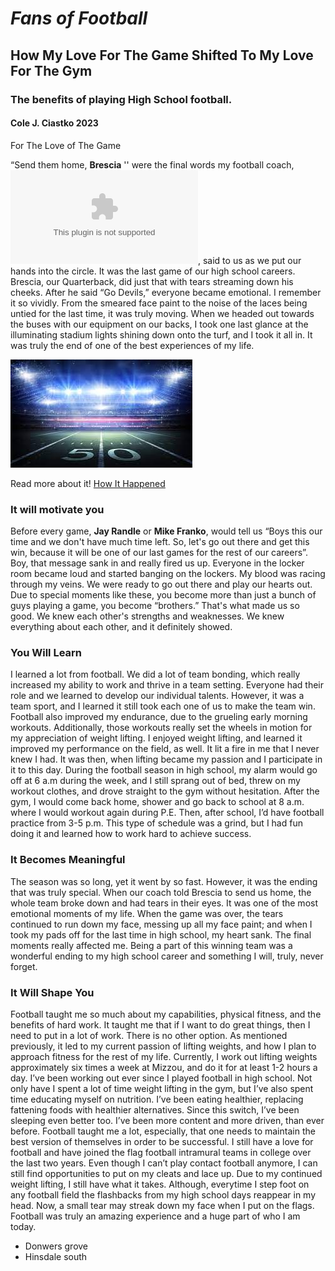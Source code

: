 # *Fans of Football*
## How My Love For The Game Shifted To My Love For The Gym  
### The benefits of playing High School football.

#### **Cole J. Ciastko** 2023

For The Love of The Game

“Send them home, **Brescia** '' were the final words my football coach, ![Brian Griffin](./http://coachgriffin.weebly.com), said to us as we put our hands into the circle. It was the last game of our high school careers.  Brescia, our Quarterback, did just that with tears streaming down his cheeks. After he said “Go Devils,” everyone became emotional. I remember it so vividly. From the smeared face paint to the noise of the laces being untied for the last time, it was truly moving. When we headed out towards the buses with our equipment on our backs, I took one last glance at the illuminating stadium lights shining down onto the turf, and I took it all in. It was truly the end of one of the best experiences of my life.


![Footbal Field At Night](./footballpic.jpeg)

Read more about it!
[How It Happened](./how-it-happened.md)

### It will motivate you

Before every game, **Jay Randle** or **Mike Franko**, would tell us “Boys this our time and we don't have much time left.  So, let's go out there and get this win, because it will be one of our last games for the rest of our careers”. Boy, that message sank in and really fired us up. Everyone in the locker room became loud and started banging on the lockers. My blood was racing through my veins. We were ready to go out there and play our hearts out. Due to special moments like these, you become more than just a bunch of guys playing a game, you become “brothers.” That's what made us so good. We knew each other's strengths and weaknesses. We knew everything about each other, and it definitely showed. 


### You Will Learn

I learned a lot from football. We did a lot of team bonding, which really increased my ability to work and thrive in a team setting. Everyone had their role and we learned to develop our individual talents. However, it was a team sport, and I learned it still took each one of us to make the team win. Football also improved my endurance, due to the grueling early morning workouts. Additionally, those workouts really set the wheels in motion for my appreciation of weight lifting. I enjoyed weight lifting, and learned it improved my performance on the field, as well. It lit a fire in me that I never knew I had. It was then, when lifting became my passion and I participate in it to this day. During the football season in high school, my alarm would go off at 6 a.m during the week, and I still sprang out of bed, threw on my workout clothes, and drove straight to the gym without hesitation. After the gym, I would come back home, shower and go back to school at 8 a.m. where I would workout again during P.E.  Then, after school, I’d have football practice from 3-5 p.m. This type of schedule was a grind, but I had fun doing it and learned how to work hard to achieve success.


### It Becomes Meaningful

The season was so long, yet it went by so fast. However, it was the ending that was truly special. When our coach told Brescia to send us home, the whole team broke down and had tears in their eyes. It was one of the most emotional moments of my life. When the game was over, the tears continued to run down my face, messing up all my face paint; and when I took my pads off for the last time in high school, my heart sank. The final moments really affected me. Being a part of this winning team was a wonderful ending to my high school career and something I will, truly, never forget. 

### It Will Shape You

Football taught me so much about my capabilities, physical fitness, and the benefits of hard work. It taught me that if I want to do great things, then I need to put in a lot of work. There is no other option. As mentioned previously, it led to my current passion of lifting weights, and how I plan to approach fitness for the rest of my life.  Currently, I work out lifting weights approximately six times a week at Mizzou, and do it for at least 1-2 hours a day. I’ve been working out ever since I played football in high school.  Not only have I spent a lot of time weight lifting in the gym, but I’ve also spent time educating myself on nutrition. I’ve been eating healthier, replacing fattening foods with healthier alternatives. Since this switch, I’ve been sleeping even better too. I’ve been more content and more driven, than ever before. Football taught me a lot, especially, that one needs to maintain the best version of themselves in order to be successful. I still have a love for football and have joined the flag football intramural teams in college over the last two years. Even though I can’t play contact football anymore, I can still find opportunities to put on my cleats and lace up.  Due to my continued weight lifting, I still have what it takes. Although, everytime I step foot on any football field the flashbacks from my high school days reappear in my head. Now, a small tear may streak down my face when I put on the flags. Football was truly an amazing experience and a huge part of who I am today.

- Donwers grove
- Hinsdale south




